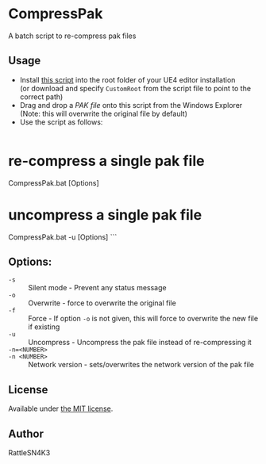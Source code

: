 CompressPak
==========================
A batch script to re-compress pak files

## Usage

- Install [this script](CompressPak.bat) into the root folder of your UE4 editor installation  
(or download and specify `CustomRoot` from the script file to point to the correct path)
- Drag and drop a _PAK file_ onto this script from the Windows Explorer  
(Note: this will overwrite the original file by default)
- Use the script as follows:  
    ```
# re-compress a single pak file
CompressPak.bat <file> [Options]

# uncompress a single pak file
CompressPak.bat <file> -u [Options]
    ```

## Options:
<dl>
  <dt><code>-s</code></dt>
  <dd>Silent mode - Prevent any status message</dd>
  <dt><code>-o</code></dt>
  <dd>Overwrite - force to overwrite the original file</dd>
  <dt><code>-f</code></dt>
  <dd>Force - If option <code>-o</code> is not given, this will force to overwrite the new file if existing</dd>
  <dt><code>-u</code></dt>
  <dd>Uncompress - Uncompress the pak file instead of re-compressing it</dd>
  <dt><code>-n=&lt;NUMBER&gt;</code><br /><code>-n &lt;NUMBER&gt;</code></dt>
  <dd>Network version - sets/overwrites the network version of the pak file</dd>
</dl>

## License
Available under [the MIT license](http://opensource.org/licenses/mit-license.php).

## Author
RattleSN4K3
